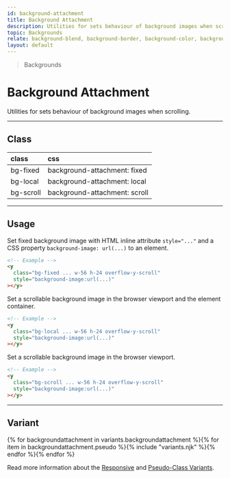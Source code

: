 ```yaml
---
id: background-attachment
title: Background Attachment
description: Utilities for sets behaviour of background images when scrolling.
topic: Backgrounds
relate: background-blend, background-border, background-color, background-gradient, background-opacity, background-position, background-repeat, background-size
layout: default
---
```


> Backgrounds

# Background Attachment

Utilities for sets behaviour of background images when scrolling.

---

## Class

| <span class="px-3 py-1 text-white (dark)text-charcoal-100 bg-gray-700 (dark)bg-gray-600 rounded-full">class</span> | <span class="px-3 py-1 text-white (dark)text-charcoal-100 bg-gray-700 (dark)bg-gray-600 rounded-full">css</span> |
|:--|:--|
| bg-fixed | background-attachment: fixed |
| bg-local | background-attachment: local |
| bg-scroll | background-attachment: scroll |

---

## Usage

Set fixed background image with HTML inline attribute `style="..."` and a CSS property `background-image: url(...)` to an element.

<y class="my-2 mx-auto max-w-sm bg-red-300">
  <y class="h-32 w-full overflow-y-scroll">
    <y
      class="h-64 w-64 bg-fixed"
      style="background-image:url(https://picsum.photos/300?=1)">
    </y>
  </y>
</y>

```html
<!-- Example -->
<y
  class="bg-fixed ... w-56 h-24 overflow-y-scroll"
  style="background-image:url(...)"
></y>
```

Set a scrollable background image in the browser viewport and the element container.

<y class="my-2 mx-auto max-w-sm bg-red-300">
  <y class="h-32 w-full overflow-y-scroll">
    <y
      class="h-64 w-64 bg-local"
      style="background-image:url(https://picsum.photos/300?=1)">
    </y>
  </y>
</y>

```html
<!-- Example -->
<y
  class="bg-local ... w-56 h-24 overflow-y-scroll"
  style="background-image:url(...)"
></y>
```

Set a scrollable background image in the browser viewport.

<y class="my-2 mx-auto max-w-sm bg-red-300">
  <y class="h-32 w-full overflow-y-scroll">
    <y
      class="h-64 w-64 bg-scroll"
      style="background-image:url(https://picsum.photos/300?=1)">
    </y>
  </y>
</y>

```html
<!-- Example -->
<y
  class="bg-scroll ... w-56 h-24 overflow-y-scroll"
  style="background-image:url(...)"
></y>
```

---

## Variant

<y class="flex flex-gap-2 flex-wrap justify-start items-center">{% for backgroundattachment in variants.backgroundattachment %}{% for item in backgroundattachment.pseudo %}{% include "variants.njk" %}{% endfor %}{% endfor %}</y>

Read more information about the [Responsive](/responsive) and [Pseudo-Class Variants](/pseudo-class-variants/).

